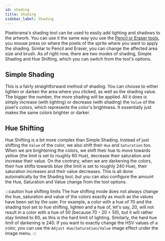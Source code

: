 ```yaml
---
id: shading
title: Shading
sidebar_label: Shading
---
```


Pixelorama's shading tool can be used to easily add lighting and shadows to the artwork. You can use it the same way you use the [Pencil or Eraser tools](drawing), you mouse press on where the pixels of the sprite where you want to apply the shading. Similar to Pencil and Eraser, you can change the affected area size and brush. As of right now, there are two modes of shading, Simple Shading and Hue Shifting, which you can switch from the tool's options.

## Simple Shading
This is a fairly straightforward method of shading. You can choose to either lighten or darken the area where you clicked, as well as the shading value. The bigger the number, the more shading will be applied. All it does is simply increase (with lighting) or decrease (with shading) the `Value` of the pixel's colors, which represents the color's brightness. It essentially just makes the same colors brighter or darker.

## Hue Shifting
Hue Shifting is a bit more complex than Simple Shading. Instead of just shifting the `Value` of the color, we also shift their `Hue` and `Saturation` too. When we are brightening the colors, we shift their hue to move towards yellow (the limit is set to roughly 60 Hue), decrease their saturation and increase their value. On the contrary, when we are darkening the colors, their hue shifts towards blue (the limit is set to roughly 240 Hue), their saturation increases and their value decreases. This is all done automatically by the Shading tool, but you can also configure the amount the Hue, Saturation and Value change from the tool options.

:::caution hue shifting limits
The hue shifting mode does not always change the hue, saturation and value of the colors exactly as much as the values have been set by the user. For example, a color with a hue of 70 and the shading tool set to hue shifting, lighten and a hue of, let's say, 20, will not result in a color with a hue of 50 (because 70 - 20 = 50), but it will rather stay limited to 60, as this is the hard limit of lighting. Similarly, the hard hue limit of darkening is 240. If you want to exactly change the HSV values of a color, you can use the `Adjust Hue/Saturation/Value` image effect under the Image menu.
:::
